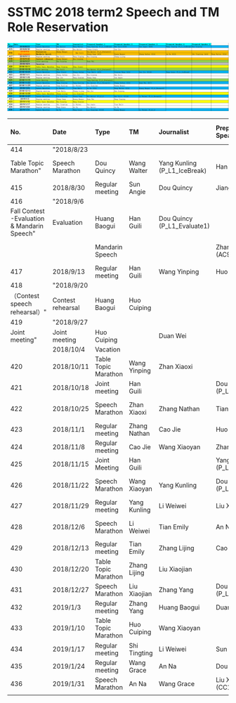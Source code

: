 # SSTMC 2018 term2 Speech and TM Role Reservation

![](.gitbook/assets/image.png)



| No. | Date | Type | TM | Journalist | Prepared Speaker 1 | Prepared Speaker 2 | Prepared Speaker 3 | Prepared Speaker 4 | Prepared Speaker 5 |  |
| :--- | :--- | :--- | :--- | :--- | :--- | :--- | :--- | :--- | :--- | :--- |
| 414 | "2018/8/23 |  |  |  |  |  |  |  |  |  |
| Table Topic Marathon" | Speech Marathon | Dou Quincy | Wang Walter | Yang Kunling \(P\_L1\_IceBreak\) | Han Guili\(CC8\) | Sun Angie \(CC6\) | Wang Yinping \(P\_L1\_IceBreak\) | Huo Cuiping |  |  |
| 415 | 2018/8/30 | Regular meeting | Sun Angie | Dou Quincy | Jiang Linqiu | Cao Jie |  |  |  |  |
| 416 | "2018/9/6 |  |  |  |  |  |  |  |  |  |
| Fall Contest -Evaluation & Mandarin Speech" | Evaluation | Huang Baogui | Han Guili | Dou Quincy \(P\_L1\_Evaluate1\) |  |  |  |  |  |  |
|  |  | Mandarin Speech |  |  | Zhang Yang \(AC9\) | Huang Baogui | Zhang Nathon \(CC4\) | An Na \(CC3\) | Shi Tingting \(AC4\) | Wang Walter \(CC4\) |
| 417 | 2018/9/13 | Regular meeting | Han Guili | Wang Yinping | Huo Cuiping | Zhang Lijing |  |  |  |  |
| 418 | "2018/9/20 |  |  |  |  |  |  |  |  |  |
| （Contest speech rehearsal）" | Contest rehearsal | Huang Baogui | Huo Cuiping |  |  |  |  |  |  |  |
| 419 | "2018/9/27 |  |  |  |  |  |  |  |  |  |
| Joint meeting" | Joint meeting | Huo Cuiping |  | Duan Wei |  |  |  |  |  |  |
|  | 2018/10/4 | Vacation |  |  |  |  |  |  |  |  |
| 420 | 2018/10/11 | Table Topic Marathon | Wang Yinping | Zhan Xiaoxi |  |  |  |  |  |  |
| 421 | 2018/10/18 | Joint meeting | Han Guili |  | Dou Quincy \(P\_L1\_Evaluate2\) |  |  |  |  |  |
| 422 | 2018/10/25 | Speech Marathon | Zhan Xiaoxi | Zhang Nathan | Tian Emily \(AC9\) | Xiaoyan Wang \(AC4\) | Cao Jie \(CC10\) | Wang Grace \(P\_L1\_IceBreak\) |  |  |
| 423 | 2018/11/1 | Regular meeting | Zhang Nathan | Cao Jie | Huo Cuiping | Han Guili |  |  |  |  |
| 424 | 2018/11/8 | Regular meeting | Cao Jie | Wang Xiaoyan | Zhang Yang | Sun Angie |  |  |  |  |
| 425 | 2018/11/15 | Joint Meeting | Han Guili |  | Yang Kunling \(P\_L1\_Evaluate1\) |  |  |  |  |  |
| 426 | 2018/11/22 | Speech Marathon | Wang Xiaoyan | Yang Kunling | Dou Quincy \(P\_L1\_Research\) | Zhang Nathon \(CC5\) | Duan Wei \(CC7\) |  |  |  |
| 427 | 2018/11/29 | Regular meeting | Yang Kunling | Li Weiwei | Liu Xiaojian | Huang Baogui |  |  |  |  |
| 428 | 2018/12/6 | Speech Marathon | Li Weiwei | Tian Emily | An Na \(CC4\) | Wang Walter \(CC5\) | Huang Baogui \(P\_L1\_Research\) |  |  |  |
| 429 | 2018/12/13 | Regular meeting | Tian Emily | Zhang Lijing | Cao Jie | Huo Cuiping |  |  |  |  |
| 430 | 2018/12/20 | Table Topic Marathon | Zhang Lijing | Liu Xiaojian |  |  |  |  |  |  |
| 431 | 2018/12/27 | Speech Marathon | Liu Xiaojian | Zhang Yang | Dou Quincy \(P\_L2\_1\) | Han Guili \(CC10\) | Li Weiwei \(P\_L1\_Research\) |  |  |  |
| 432 | 2019/1/3 | Regular meeting | Zhang Yang | Huang Baogui | Duan Wei | Wang Yinping |  |  |  |  |
| 433 | 2019/1/10 | Table Topic Marathon | Huo Cuiping | Wang Xiaoyan |  |  |  |  |  |  |
| 434 | 2019/1/17 | Regular meeting | Shi Tingting | Li Weiwei | Sun Angie | Tian Emily |  |  |  |  |
| 435 | 2019/1/24 | Regular meeting | Wang Grace | An Na | Dou Quincy | An Na |  |  |  |  |
| 436 | 2019/1/31 | Speech Marathon | An Na | Wang Grace | Liu Xiaojian \(CC10\) | Huang Baogui | Li Weiwei \(P\_L2\_1\) |  |  |  |
|  |  |  |  |  |  |  |  |  |  |  |



